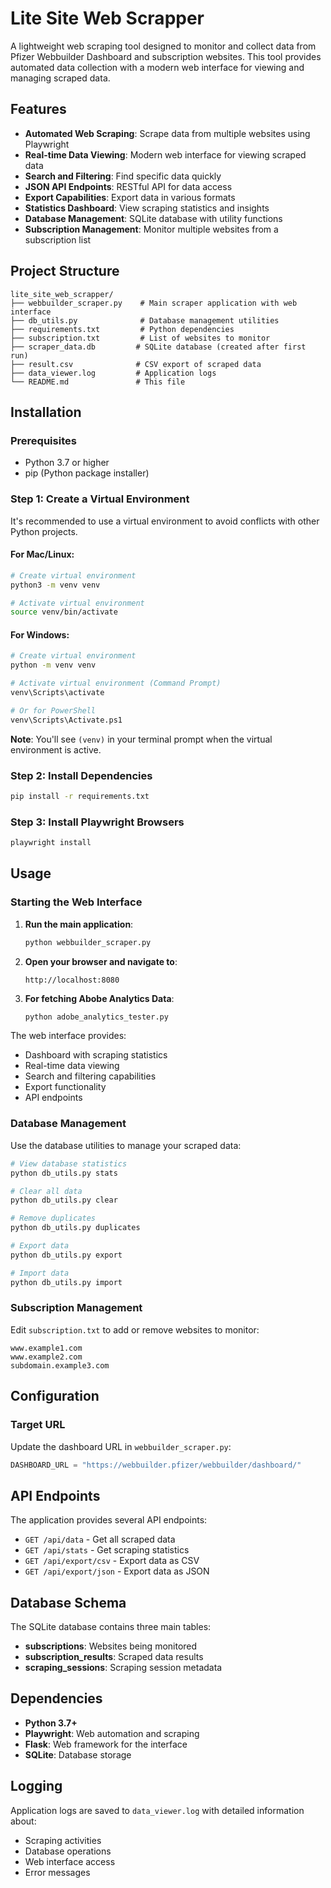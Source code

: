 # Lite Site Web Scrapper

A lightweight web scraping tool designed to monitor and collect data from Pfizer Webbuilder Dashboard and subscription websites. This tool provides automated data collection with a modern web interface for viewing and managing scraped data.

## Features

- **Automated Web Scraping**: Scrape data from multiple websites using Playwright
- **Real-time Data Viewing**: Modern web interface for viewing scraped data
- **Search and Filtering**: Find specific data quickly
- **JSON API Endpoints**: RESTful API for data access
- **Export Capabilities**: Export data in various formats
- **Statistics Dashboard**: View scraping statistics and insights
- **Database Management**: SQLite database with utility functions
- **Subscription Management**: Monitor multiple websites from a subscription list

## Project Structure

```
lite_site_web_scrapper/
├── webbuilder_scraper.py    # Main scraper application with web interface
├── db_utils.py              # Database management utilities
├── requirements.txt         # Python dependencies
├── subscription.txt         # List of websites to monitor
├── scraper_data.db         # SQLite database (created after first run)
├── result.csv              # CSV export of scraped data
├── data_viewer.log         # Application logs
└── README.md               # This file
```

## Installation

### Prerequisites

- Python 3.7 or higher
- pip (Python package installer)

### Step 1: Create a Virtual Environment

It's recommended to use a virtual environment to avoid conflicts with other Python projects.

#### For Mac/Linux:
```bash
# Create virtual environment
python3 -m venv venv

# Activate virtual environment
source venv/bin/activate
```

#### For Windows:
```bash
# Create virtual environment
python -m venv venv

# Activate virtual environment (Command Prompt)
venv\Scripts\activate

# Or for PowerShell
venv\Scripts\Activate.ps1
```

**Note**: You'll see `(venv)` in your terminal prompt when the virtual environment is active.

### Step 2: Install Dependencies

   ```bash
   pip install -r requirements.txt
   ```

### Step 3: Install Playwright Browsers

   ```bash
   playwright install
   ```

## Usage

### Starting the Web Interface

1. **Run the main application**:
   ```bash
   python webbuilder_scraper.py
   ```

2. **Open your browser and navigate to**:
   ```
   http://localhost:8080
   ```
3. **For fetching Abobe Analytics Data**:
   ```bash
   python adobe_analytics_tester.py
   ```

The web interface provides:
- Dashboard with scraping statistics
- Real-time data viewing
- Search and filtering capabilities
- Export functionality
- API endpoints

### Database Management

Use the database utilities to manage your scraped data:

```bash
# View database statistics
python db_utils.py stats

# Clear all data
python db_utils.py clear

# Remove duplicates
python db_utils.py duplicates

# Export data
python db_utils.py export

# Import data
python db_utils.py import
```

### Subscription Management

Edit `subscription.txt` to add or remove websites to monitor:

```plaintext
www.example1.com
www.example2.com
subdomain.example3.com
```

## Configuration

### Target URL

Update the dashboard URL in `webbuilder_scraper.py`:

```python
DASHBOARD_URL = "https://webbuilder.pfizer/webbuilder/dashboard/"
```

## API Endpoints

The application provides several API endpoints:

- `GET /api/data` - Get all scraped data
- `GET /api/stats` - Get scraping statistics
- `GET /api/export/csv` - Export data as CSV
- `GET /api/export/json` - Export data as JSON

## Database Schema

The SQLite database contains three main tables:

- **subscriptions**: Websites being monitored
- **subscription_results**: Scraped data results
- **scraping_sessions**: Scraping session metadata

## Dependencies

- **Python 3.7+**
- **Playwright**: Web automation and scraping
- **Flask**: Web framework for the interface
- **SQLite**: Database storage

## Logging

Application logs are saved to `data_viewer.log` with detailed information about:
- Scraping activities
- Database operations
- Web interface access
- Error messages
